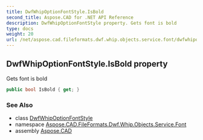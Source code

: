 ```yaml
---
title: DwfWhipOptionFontStyle.IsBold
second_title: Aspose.CAD for .NET API Reference
description: DwfWhipOptionFontStyle property. Gets font is bold
type: docs
weight: 20
url: /net/aspose.cad.fileformats.dwf.whip.objects.service.font/dwfwhipoptionfontstyle/isbold/
---
```

## DwfWhipOptionFontStyle.IsBold property

Gets font is bold

```csharp
public bool IsBold { get; }
```

### See Also

* class [DwfWhipOptionFontStyle](../)
* namespace [Aspose.CAD.FileFormats.Dwf.Whip.Objects.Service.Font](../../dwfwhipoptionfontstyle/)
* assembly [Aspose.CAD](../../../)


